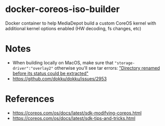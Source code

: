 # docker-coreos-iso-builder
Docker container to help MediaDepot build a custom CoreOS kernel with additional kernel options enabled (HW decoding, fs changes, etc)


# Notes
- When building locally on MacOS, make sure that `"storage-driver":"overlay2"` otherwise you'll see tar errors:
 ["Directory renamed before its status could be extracted"](https://github.com/docker/hub-feedback/issues/727)
- https://github.com/dokku/dokku/issues/2953

# References
- https://coreos.com/os/docs/latest/sdk-modifying-coreos.html
- https://coreos.com/os/docs/latest/sdk-tips-and-tricks.html

